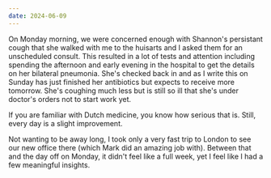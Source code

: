 ```yaml
---
date: 2024-06-09
---
```


On Monday morning, we were concerned enough with Shannon's persistant cough that she walked with me to the huisarts and I asked them for an unscheduled consult. This resulted in a lot of tests and attention including spending the afternoon and early evening in the hospital to get the details on her bilateral pneumonia. She's checked back in and as I write this on Sunday has just finished her antibiotics but expects to receive more tomorrow. She's coughing much less but is still so ill that she's under doctor's orders not to start work yet.

If you are familiar with Dutch medicine, you know how serious that is. Still, every day is a slight improvement.

Not wanting to be away long, I took only a very fast trip to London to see our new office there (which Mark did an amazing job with). Between that and the day off on Monday, it didn't feel like a full week, yet I feel like I had a few meaningful insights.
